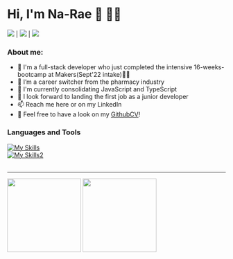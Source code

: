 # Hi, I'm Na-Rae 👋 👩‍💻

<a href="https://github.com/Nameo91?tab=repositories" target="_blank"><img src="https://img.shields.io/badge/GitHub-100000?style=for-the-badge&logo=github&logoColor=white" target="_blank"/></a> | <a href="https://www.linkedin.com/in/" target="_blank"><img src="https://img.shields.io/badge/LinkedIn-0077B5?style=for-the-badge&logo=linkedin&logoColor=white" target="_blank"></a> | 
  <a href="https://www.codewars.com/users/Na_meo" target="_blank"><img src="https://img.shields.io/badge/Codewars-B1361E?style=for-the-badge&logo=Codewars&logoColor=white" target="_blank"></a>
 
### About me:
- 🌱 I'm a full-stack developer who just completed the intensive 16-weeks-bootcamp at Makers(Sept'22 intake)👩‍🎓
- 🔄 I’m a career switcher from the pharmacy industry
- 📖 I'm currently consolidating JavaScript and TypeScript
- 👀 I look forward to landing the first job as a junior developer
- 📫 Reach me here or on my LinkedIn
- 📄 Feel free to have a look on my [GithubCV](https://github.com/Nameo91/CV)!


### Languages and Tools

[![My Skills](https://skillicons.dev/icons?i=js,ts,ruby,html,css,nodejs)](https://skillicons.dev)
<br/>
[![My Skills2](https://skillicons.dev/icons?i=angular,nestjs,react,jest,postgres,mongodb,vscode)](https://skillicons.dev)
<br/>
<br/>

---

<img src="https://github-readme-stats.vercel.app/api?username=nameo91&show_icons=true&theme=dracula" height="170em" />  <img src="https://github-readme-stats.vercel.app/api/top-langs/?username=Nameo91&layout=compact&theme=dracula" height="170em"/>

<!---
Nameo91/Nameo91 is a ✨ special ✨ repository because its `README.md` (this file) appears on your GitHub profile.
You can click the Preview link to take a look at your changes.
--->
